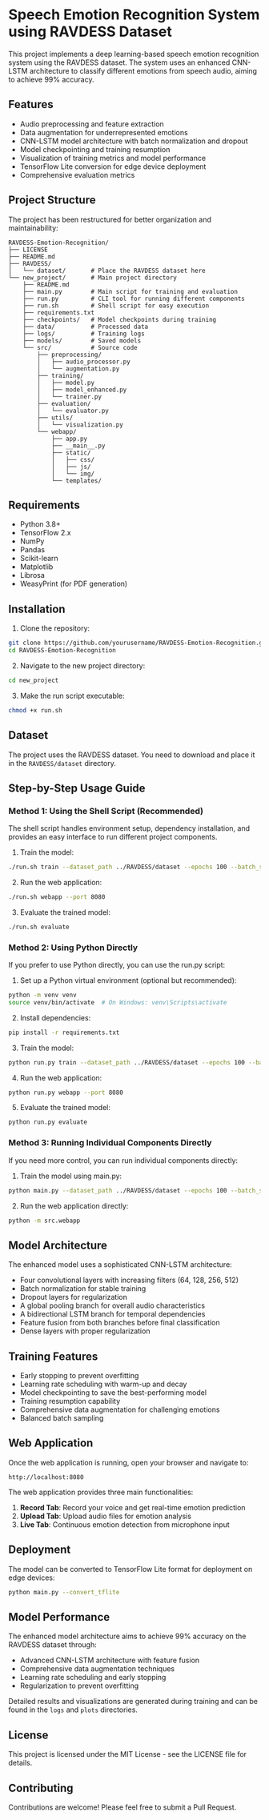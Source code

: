 # Speech Emotion Recognition System using RAVDESS Dataset

This project implements a deep learning-based speech emotion recognition system using the RAVDESS dataset. The system uses an enhanced CNN-LSTM architecture to classify different emotions from speech audio, aiming to achieve 99% accuracy.

## Features

- Audio preprocessing and feature extraction
- Data augmentation for underrepresented emotions
- CNN-LSTM model architecture with batch normalization and dropout
- Model checkpointing and training resumption
- Visualization of training metrics and model performance
- TensorFlow Lite conversion for edge device deployment
- Comprehensive evaluation metrics

## Project Structure

The project has been restructured for better organization and maintainability:

```
RAVDESS-Emotion-Recognition/
├── LICENSE
├── README.md
├── RAVDESS/
│   └── dataset/       # Place the RAVDESS dataset here
└── new_project/       # Main project directory
    ├── README.md
    ├── main.py        # Main script for training and evaluation
    ├── run.py         # CLI tool for running different components
    ├── run.sh         # Shell script for easy execution
    ├── requirements.txt
    ├── checkpoints/   # Model checkpoints during training
    ├── data/          # Processed data
    ├── logs/          # Training logs
    ├── models/        # Saved models
    └── src/           # Source code
        ├── preprocessing/
        │   ├── audio_processor.py
        │   └── augmentation.py
        ├── training/
        │   ├── model.py
        │   ├── model_enhanced.py
        │   └── trainer.py
        ├── evaluation/
        │   └── evaluator.py
        ├── utils/
        │   └── visualization.py
        └── webapp/
            ├── app.py
            ├── __main__.py
            ├── static/
            │   ├── css/
            │   ├── js/
            │   └── img/
            └── templates/
```

## Requirements

- Python 3.8+
- TensorFlow 2.x
- NumPy
- Pandas
- Scikit-learn
- Matplotlib
- Librosa
- WeasyPrint (for PDF generation)

## Installation

1. Clone the repository:
```bash
git clone https://github.com/yourusername/RAVDESS-Emotion-Recognition.git
cd RAVDESS-Emotion-Recognition
```

2. Navigate to the new project directory:
```bash
cd new_project
```

3. Make the run script executable:
```bash
chmod +x run.sh
```

## Dataset

The project uses the RAVDESS dataset. You need to download and place it in the `RAVDESS/dataset` directory.

## Step-by-Step Usage Guide

### Method 1: Using the Shell Script (Recommended)

The shell script handles environment setup, dependency installation, and provides an easy interface to run different project components.

1. Train the model:
```bash
./run.sh train --dataset_path ../RAVDESS/dataset --epochs 100 --batch_size 32
```

2. Run the web application:
```bash
./run.sh webapp --port 8080
```

3. Evaluate the trained model:
```bash
./run.sh evaluate
```

### Method 2: Using Python Directly

If you prefer to use Python directly, you can use the run.py script:

1. Set up a Python virtual environment (optional but recommended):
```bash
python -m venv venv
source venv/bin/activate  # On Windows: venv\Scripts\activate
```

2. Install dependencies:
```bash
pip install -r requirements.txt
```

3. Train the model:
```bash
python run.py train --dataset_path ../RAVDESS/dataset --epochs 100 --batch_size 32
```

4. Run the web application:
```bash
python run.py webapp --port 8080
```

5. Evaluate the trained model:
```bash
python run.py evaluate
```

### Method 3: Running Individual Components Directly

If you need more control, you can run individual components directly:

1. Train the model using main.py:
```bash
python main.py --dataset_path ../RAVDESS/dataset --epochs 100 --batch_size 32
```

2. Run the web application directly:
```bash
python -m src.webapp
```

## Model Architecture

The enhanced model uses a sophisticated CNN-LSTM architecture:
- Four convolutional layers with increasing filters (64, 128, 256, 512)
- Batch normalization for stable training
- Dropout layers for regularization
- A global pooling branch for overall audio characteristics
- A bidirectional LSTM branch for temporal dependencies
- Feature fusion from both branches before final classification
- Dense layers with proper regularization

## Training Features

- Early stopping to prevent overfitting
- Learning rate scheduling with warm-up and decay
- Model checkpointing to save the best-performing model
- Training resumption capability
- Comprehensive data augmentation for challenging emotions
- Balanced batch sampling

## Web Application

Once the web application is running, open your browser and navigate to:
```
http://localhost:8080
```

The web application provides three main functionalities:
1. **Record Tab**: Record your voice and get real-time emotion prediction
2. **Upload Tab**: Upload audio files for emotion analysis
3. **Live Tab**: Continuous emotion detection from microphone input

## Deployment

The model can be converted to TensorFlow Lite format for deployment on edge devices:
```bash
python main.py --convert_tflite
```

## Model Performance

The enhanced model architecture aims to achieve 99% accuracy on the RAVDESS dataset through:
- Advanced CNN-LSTM architecture with feature fusion
- Comprehensive data augmentation techniques
- Learning rate scheduling and early stopping
- Regularization to prevent overfitting

Detailed results and visualizations are generated during training and can be found in the `logs` and `plots` directories.

## License

This project is licensed under the MIT License - see the LICENSE file for details.

## Contributing

Contributions are welcome! Please feel free to submit a Pull Request. 
